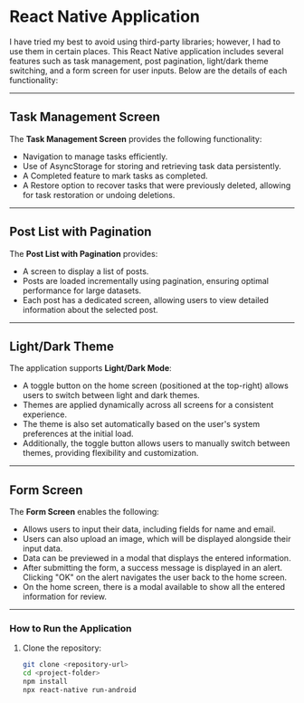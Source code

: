 # React Native Application

I have tried my best to avoid using third-party libraries; however, I had to use them in certain places. This React Native application includes several features such as task management, post pagination, light/dark theme switching, and a form screen for user inputs. Below are the details of each functionality:

---

## Task Management Screen

The **Task Management Screen** provides the following functionality:

- Navigation to manage tasks efficiently.
- Use of AsyncStorage for storing and retrieving task data persistently.
- A Completed feature to mark tasks as completed.
- A Restore option to recover tasks that were previously deleted, allowing for task restoration or undoing deletions.

---

## Post List with Pagination

The **Post List with Pagination** provides:

- A screen to display a list of posts.
- Posts are loaded incrementally using pagination, ensuring optimal performance for large datasets.
- Each post has a dedicated screen, allowing users to view detailed information about the selected post.

---

## Light/Dark Theme

The application supports **Light/Dark Mode**:

- A toggle button on the home screen (positioned at the top-right) allows users to switch between light and dark themes.
- Themes are applied dynamically across all screens for a consistent experience.
- The theme is also set automatically based on the user's system preferences at the initial load.
- Additionally, the toggle button allows users to manually switch between themes, providing flexibility and customization.

---

## Form Screen

The **Form Screen** enables the following:

- Allows users to input their data, including fields for name and email.
- Users can also upload an image, which will be displayed alongside their input data.
- Data can be previewed in a modal that displays the entered information.
- After submitting the form, a success message is displayed in an alert. Clicking "OK" on the alert navigates the user back to the home screen.
- On the home screen, there is a modal available to show all the entered information for review.

---

### How to Run the Application

1. Clone the repository:
   ```bash
   git clone <repository-url>
   cd <project-folder>
   npm install
   npx react-native run-android
   ```
